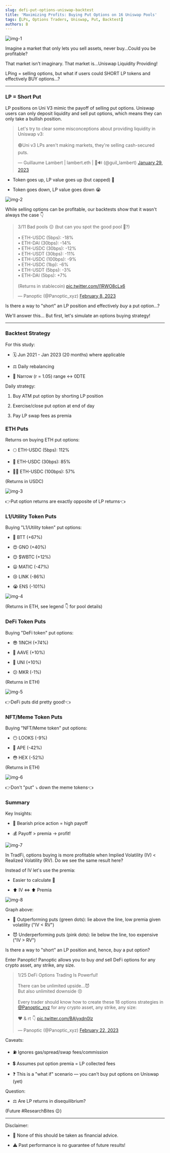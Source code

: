 ```yaml
---
slug: defi-put-options-uniswap-backtest
title: 'Maximizing Profits: Buying Put Options on 16 Uniswap Pools'
tags: [LPs, Options Traders, Uniswap, Put, Backtest]
authors: B
---
```

![img-1](./img-1.png)

Imagine a market that only lets you sell assets, never buy...Could you be profitable?

That market isn't imaginary. That market is...Uniswap Liquidity Providing!

LPing = selling options, but what if users could SHORT LP tokens and effectively BUY options...?

<!--truncate-->

----------

### LP = Short Put
LP positions on Uni V3 mimic the payoff of selling put options. Uniswap users can only deposit liquidity and sell put options, which means they can only take a bullish position.
    
<blockquote class="twitter-tweet" data-conversation="none"><p lang="en" dir="ltr">Let&#39;s try to clear some misconceptions about providing liquidity in Uniswap v3:<br/><br/>🟣Uni v3 LPs aren&#39;t making markets, they&#39;re selling cash-secured puts.</p>&mdash; Guillaume Lambert | lambert.eth | 🦇🔊 (@guil_lambert) <a href="https://twitter.com/guil_lambert/status/1619496117816918016?ref_src=twsrc%5Etfw">January 29, 2023</a></blockquote> <script async src="https://platform.twitter.com/widgets.js" charset="utf-8"></script>

-   Token goes up, LP value goes up (but capped) 🚀
    
-   Token goes down, LP value goes down 😭

![img-2](./img-2.png)

While selling options can be profitable, our backtests show that it wasn't always the case 👇

<blockquote class="twitter-tweet" data-conversation="none"><p lang="en" dir="ltr">3/11 Bad pools 😔 (but can you spot the good pool 🐶?)<br/><br/>• ETH-USDC (5bps): -18%<br/>• ETH-DAI (30bps): -14%<br/>• ETH-USDC (30bps): -12%<br/>• ETH-USDT (30bps): -11%<br/>• ETH-USDC (100bps): -9%<br/>• ETH-USDC (1bp): -6%<br/>• ETH-USDT (5bps): -3%<br/>• ETH-DAI (5bps): +7%<br/><br/>(Returns in stablecoin) <a href="https://t.co/l1RWO8cLx6">pic.twitter.com/l1RWO8cLx6</a></p>&mdash; Panoptic (@Panoptic_xyz) <a href="https://twitter.com/Panoptic_xyz/status/1623366152381665280?ref_src=twsrc%5Etfw">February 8, 2023</a></blockquote> <script async src="https://platform.twitter.com/widgets.js" charset="utf-8"></script>

Is there a way to "short" an LP position and effectively *buy* a put option...?

We'll answer this... But first, let's simulate an options buying strategy!

----------
### Backtest Strategy
For this study:

-   🗓️ Jun 2021 - Jan 2023 (20 months) where applicable
    
-   ⚖️ Daily rebalancing
    
-   📏 Narrow (r = 1.05) range ↔️ 0DTE
    

Daily strategy:

1.  Buy ATM put option by shorting LP position
    
2.  Exercise/close put option at end of day
    
3.  Pay LP swap fees as premia
    
### ETH Puts
Returns on buying ETH put options:

-   🌕 ETH-USDC (5bps): 112%
    
-   🚀 ETH-USDC (30bps): 85%
    
-   🧑‍🚀 ETH-USDC (100bps): 57%

(Returns in USDC)
    
![img-3](./img-3.png)

👉Put option returns are exactly opposite of LP returns👈

### L1/Utility Token Puts
Buying "L1/Utility token" put options:

-   🤩 BTT (+67%)
    
-   😍 GNO (+40%)
    
-   😊 $WBTC (+12%)
    
-   😦 MATIC (-47%)
    
-   😢 LINK (-86%)
    
-   😭 ENS (-101%)
    
![img-4](./img-4.png)

(Returns in ETH, see legend 👇 for pool details)

### DeFi Token Puts
Buying "DeFi token" put options:

-   😎 1INCH (+74%)
    
-   🙂 AAVE (+10%)
    
-   🙂 UNI (+10%)
    
-   😕 MKR (-1%)

(Returns in ETH)

![img-5](./img-5.png)

👉DeFi puts did pretty good!👈

### NFT/Meme Token Puts
Buying "NFT/Meme token" put options:

-   😶 LOOKS (-9%)
    
-   😬 APE (-42%)
    
-   😳 HEX (-52%)
    
(Returns in ETH)

![img-6](./img-6.png)

👉Don't "put" ⤵️ down the meme tokens👈


### Summary
Key Insights:

-   🐻 Bearish price action = high payoff
    
-   💰 Payoff > premia → profit!
    
![img-7](./img-7.png)

In TradFi, options buying is more profitable when Implied Volatility (IV) < Realized Volatility (RV). Do we see the same result here?

Instead of IV let's use the premia:

-   Easier to calculate 🧮
    
-   ⬆️ IV ⇔ ⬆️ Premia
    
![img-8](./img-8.png)

Graph above:

-   🐶 Outperforming puts (green dots): lie above the line, low premia given volatility ("IV < RV")
    
-   😈 Underperforming puts (pink dots): lie below the line, too expensive ("IV > RV")
    

Is there a way to "short" an LP position and, hence, *buy* a put option?

Enter Panoptic! Panoptic allows you to buy *and* sell DeFi options for any crypto asset, any strike, any size.

<blockquote class="twitter-tweet" data-conversation="none"><p lang="en" dir="ltr">1/25 DeFi Options Trading Is Powerful!<br/><br/>There can be unlimited upside…😈<br/>But also unlimited downside 😣<br/><br/>Every trader should know how to create these 18 options strategies in <a href="https://twitter.com/Panoptic_xyz?ref_src=twsrc%5Etfw">@Panoptic_xyz</a> for any crypto asset, any strike, any size:<br/><br/>❤️ &amp; rt 👇 <a href="https://t.co/BAlyxdn0lz">pic.twitter.com/BAlyxdn0lz</a></p>&mdash; Panoptic (@Panoptic_xyz) <a href="https://twitter.com/Panoptic_xyz/status/1628530117118169088?ref_src=twsrc%5Etfw">February 22, 2023</a></blockquote> <script async src="https://platform.twitter.com/widgets.js" charset="utf-8"></script>

Caveats:

-   ⛽ Ignores gas/spread/swap fees/commission
    
-   💲 Assumes put option premia = LP collected fees
    
-   ❓ This is a "what if" scenario — you can't buy put options on Uniswap (yet)
    

Question:

-   ⚖️ Are LP returns in disequilibrium?
    

(Future #ResearchBites 😉)

----------

Disclaimer:

-   📢 None of this should be taken as financial advice.
    
-   ⚠️ Past performance is no guarantee of future results!